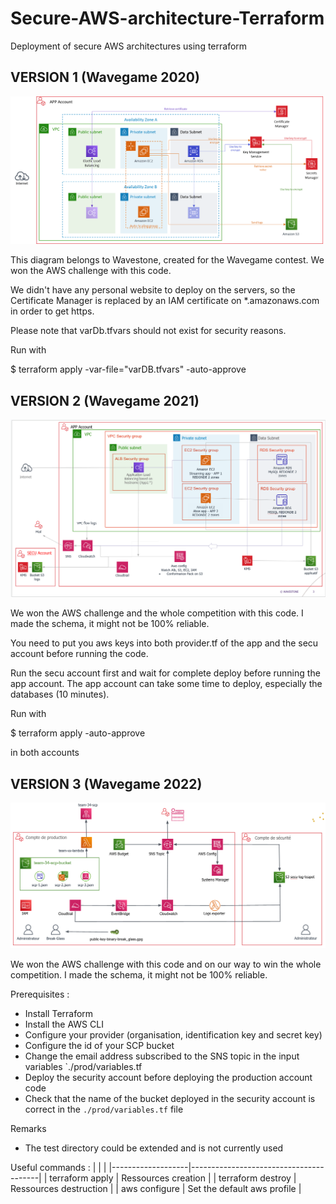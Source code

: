 # Secure-AWS-architecture-Terraform

Deployment of secure AWS architectures using terraform

## VERSION 1 (Wavegame 2020)
![Aws architecture](./img/archv1.png "Architecture deployed")

This diagram belongs to Wavestone, created for the Wavegame contest. We won the AWS challenge with this code. 

We didn't have any personal website to deploy on the servers, so the Certificate Manager is replaced by an IAM certificate on *.amazonaws.com in order to get https.

Please note that varDb.tfvars should not exist for security reasons.

Run with 

$ terraform apply -var-file="varDB.tfvars" -auto-approve

## VERSION 2 (Wavegame 2021)
![Aws architecture](./img/archv2.png "Architecture deployed")

We won the AWS challenge and the whole competition with this code. I made the schema, it might not be 100% reliable.

You need to put you aws keys into both provider.tf of the app and the secu account before running the code.

Run the secu account first and wait for complete deploy before running the app account. The app account can take some time to deploy, especially the databases (10 minutes).

Run with

$ terraform apply -auto-approve

in both accounts

## VERSION 3 (Wavegame 2022)
![Aws architecture](./img/archv3.png "Architecture deployed")

We won the AWS challenge with this code and on our way to win the whole competition. I made the schema, it might not be 100% reliable.

Prerequisites :
- Install Terraform
- Install the AWS CLI
- Configure your provider (organisation, identification key and secret key)
- Configure the id of your SCP bucket
- Change the email address subscribed to the SNS topic in the input variables `./prod/variables.tf
- Deploy the security account before deploying the production account code
- Check that the name of the bucket deployed in the security account is correct in the `./prod/variables.tf` file

Remarks
- The test directory could be extended and is not currently used

Useful commands :
|                   |                                        |
|-------------------|----------------------------------------|
| terraform apply   | Ressources creation                    |
| terraform destroy | Ressources destruction                 |
| aws configure     | Set the default aws profile            |
